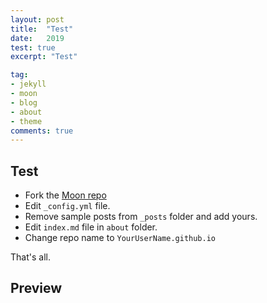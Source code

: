 ```yaml
---
layout: post
title:  "Test"
date:   2019
test: true
excerpt: "Test"

tag:
- jekyll 
- moon
- blog
- about
- theme
comments: true
---
```



## Test
* Fork the [Moon repo](https://github.com/TaylanTatli/Moon/fork)
* Edit `_config.yml` file.
* Remove sample posts from `_posts` folder and add yours.
* Edit `index.md` file in `about` folder.
* Change repo name to `YourUserName.github.io`    
     
That's all.

## Preview
